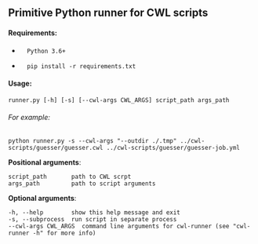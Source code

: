 ## Primitive Python runner for CWL scripts

#### Requirements:
*       Python 3.6+
*       pip install -r requirements.txt


#### Usage:
    runner.py [-h] [-s] [--cwl-args CWL_ARGS] script_path args_path


###### For example:
    python runner.py -s --cwl-args "--outdir ./.tmp" ../cwl-scripts/guesser/guesser.cwl ../cwl-scripts/guesser/guesser-job.yml


**Positional arguments**:

    script_path       path to CWL scrpt
    args_path         path to script arguments

**Optional arguments**:
    
    -h, --help        show this help message and exit
    -s, --subprocess  run script in separate process
    --cwl-args CWL_ARGS  command line arguments for cwl-runner (see "cwl-runner -h" for more info)
